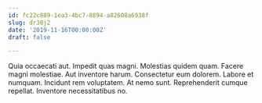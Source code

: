 ```yaml
---
id: fc22c889-1ea3-4bc7-8894-a82608a6938f
slug: dr30j2
date: '2019-11-16T00:00:00Z'
draft: false

---
```


Quia occaecati aut. Impedit quas magni. Molestias quidem quam. Facere magni molestiae. Aut inventore harum. Consectetur eum dolorem. Labore et numquam. Incidunt rem voluptatem. At nemo sunt. Reprehenderit cumque repellat. Inventore necessitatibus no.
